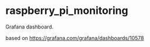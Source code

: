 # raspberry_pi_monitoring
Grafana dashboard.

based on https://grafana.com/grafana/dashboards/10578
